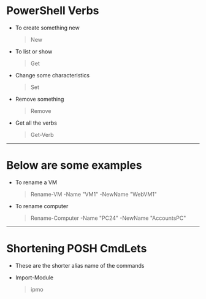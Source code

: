 # PowerShell Verbs

- To create something new

	> New

- To list or show

	> Get

- Change some characteristics

	> Set

- Remove something

	> Remove

- Get all the verbs

	> Get-Verb

---

# Below are some examples

- To rename a VM

	> Rename-VM -Name "VM1" -NewName "WebVM1"

- To rename computer

	> Rename-Computer -Name "PC24" -NewName "AccountsPC"

---

# Shortening POSH CmdLets

- These are the shorter alias name of the commands
- Import-Module

	> ipmo